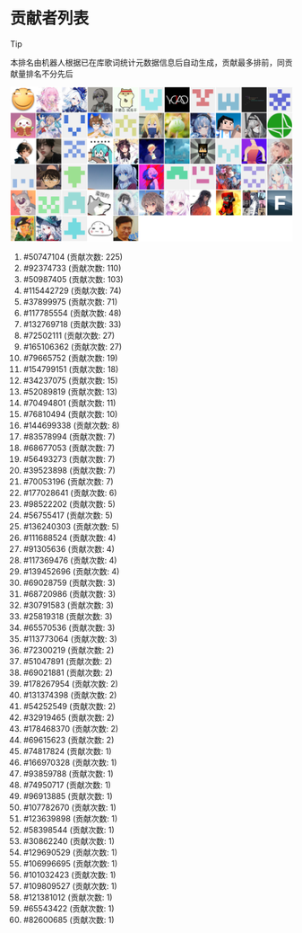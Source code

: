 # 贡献者列表

> [!TIP]
> 本排名由机器人根据已在库歌词统计元数据信息后自动生成，贡献最多排前，同贡献量排名不分先后

![贡献者头像画廊](./CONTRIBUTORS.svg)

1. #50747104 (贡献次数: 225)
2. #92374733 (贡献次数: 110)
3. #50987405 (贡献次数: 103)
4. #115442729 (贡献次数: 74)
5. #37899975 (贡献次数: 71)
6. #117785554 (贡献次数: 48)
7. #132769718 (贡献次数: 33)
8. #72502111 (贡献次数: 27)
9. #165106362 (贡献次数: 27)
10. #79665752 (贡献次数: 19)
11. #154799151 (贡献次数: 18)
12. #34237075 (贡献次数: 15)
13. #52089819 (贡献次数: 13)
14. #70494801 (贡献次数: 11)
15. #76810494 (贡献次数: 10)
16. #144699338 (贡献次数: 8)
17. #83578994 (贡献次数: 7)
18. #68677053 (贡献次数: 7)
19. #56493273 (贡献次数: 7)
20. #39523898 (贡献次数: 7)
21. #70053196 (贡献次数: 7)
22. #177028641 (贡献次数: 6)
23. #98522202 (贡献次数: 5)
24. #56755417 (贡献次数: 5)
25. #136240303 (贡献次数: 5)
26. #111688524 (贡献次数: 4)
27. #91305636 (贡献次数: 4)
28. #117369476 (贡献次数: 4)
29. #139452696 (贡献次数: 4)
30. #69028759 (贡献次数: 3)
31. #68720986 (贡献次数: 3)
32. #30791583 (贡献次数: 3)
33. #25819318 (贡献次数: 3)
34. #65570536 (贡献次数: 3)
35. #113773064 (贡献次数: 3)
36. #72300219 (贡献次数: 2)
37. #51047891 (贡献次数: 2)
38. #69021881 (贡献次数: 2)
39. #178267954 (贡献次数: 2)
40. #131374398 (贡献次数: 2)
41. #54252549 (贡献次数: 2)
42. #32919465 (贡献次数: 2)
43. #178468370 (贡献次数: 2)
44. #69615623 (贡献次数: 2)
45. #74817824 (贡献次数: 1)
46. #166970328 (贡献次数: 1)
47. #93859788 (贡献次数: 1)
48. #74950717 (贡献次数: 1)
49. #96913885 (贡献次数: 1)
50. #107782670 (贡献次数: 1)
51. #123639898 (贡献次数: 1)
52. #58398544 (贡献次数: 1)
53. #30862240 (贡献次数: 1)
54. #129690529 (贡献次数: 1)
55. #106996695 (贡献次数: 1)
56. #101032423 (贡献次数: 1)
57. #109809527 (贡献次数: 1)
58. #121381012 (贡献次数: 1)
59. #65543422 (贡献次数: 1)
60. #82600685 (贡献次数: 1)
